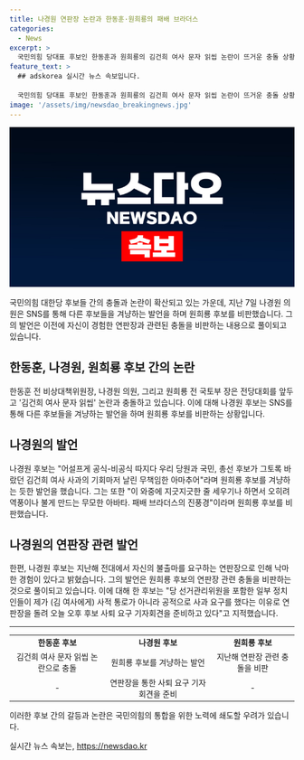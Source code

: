 ```yaml
---
title: 나경원 연판장 논란과 한동훈·원희룡의 패배 브라더스
categories:
  - News
excerpt: >
  국민의힘 당대표 후보인 한동훈과 원희룡의 김건희 여사 문자 읽씹 논란이 뜨거운 충돌 상황에 이르렀다. 나경원은 SNS를 통해 김건희 여사 사과를 무책임하게 날린 무모한 아마추어라며 강하게 비판했다. 이어 역풍만 불게 만드는 패배 브라더스라며 원희룡을 겨냥한 발언으로 연관된 과거 낙마 사건을 언급했다. 한편, 나경원은 연판장 때도 논란을 빚은 바 있어, 원희룡의 연판장 관련 비판은 이에 대한 응수로 해석된다.
feature_text: >
  ## adskorea 실시간 뉴스 속보입니다.

  국민의힘 당대표 후보인 한동훈과 원희룡의 김건희 여사 문자 읽씹 논란이 뜨거운 충돌 상황에 이르렀다. 나경원은 SNS를 통해 김건희 여사 사과를 무책임하게 날린 무모한 아마추어라며 강하게 비판했다. 이어 역풍만 불게 만드는 패배 브라더스라며 원희룡을 겨냥한 발언으로 연관된 과거 낙마 사건을 언급했다. 한편, 나경원은 연판장 때도 논란을 빚은 바 있어, 원희룡의 연판장 관련 비판은 이에 대한 응수로 해석된다.
image: '/assets/img/newsdao_breakingnews.jpg'
---
```


<p><img src="/assets/img/newsdao_breakingnews.jpg" alt="adskorea 속보" /></p>

<p data-ke-size="size16">국민의힘 대한당 후보들 간의 충돌과 논란이 확산되고 있는 가운데, 지난 7일 나경원 의원은 SNS를 통해 다른 후보들을 겨냥하는 발언을 하며 원희룡 후보를 비판했습니다. 그의 발언은 이전에 자신이 경험한 연판장과 관련된 충돌을 비판하는 내용으로 풀이되고 있습니다.</p>

<h2 data-ke-size="size26">한동훈, 나경원, 원희룡 후보 간의 논란</h2>

<p data-ke-size="size16">한동훈 전 비상대책위원장, 나경원 의원, 그리고 원희룡 전 국토부 장은 전당대회를 앞두고 '김건희 여사 문자 읽씹' 논란과 충돌하고 있습니다. 이에 대해 나경원 후보는 SNS를 통해 다른 후보들을 겨냥하는 발언을 하며 원희룡 후보를 비판하는 상황입니다.</p>

<h2 data-ke-size="size26">나경원의 발언</h2>

<p data-ke-size="size16">나경원 후보는 "어설프게 공식-비공식 따지다 우리 당원과 국민, 총선 후보가 그토록 바랐던 김건희 여사 사과의 기회마저 날린 무책임한 아마추어"라며 원희룡 후보를 겨냥하는 듯한 발언을 했습니다. 그는 또한 "이 와중에 지긋지긋한 줄 세우기나 하면서 오히려 역풍이나 불게 만드는 무모한 아바타. 패배 브라더스의 진풍경"이라며 원희룡 후보를 비판했습니다.</p>

<h2 data-ke-size="size26">나경원의 연판장 관련 발언</h2>

<p data-ke-size="size16">한편, 나경원 후보는 지난해 전대에서 자신의 불출마를 요구하는 연판장으로 인해 낙마한 경험이 있다고 밝혔습니다. 그의 발언은 원희룡 후보의 연판장 관련 충돌을 비판하는 것으로 풀이되고 있습니다. 이에 대해 한 후보는 "당 선거관리위원을 포함한 일부 정치인들이 제가 (김 여사에게) 사적 통로가 아니라 공적으로 사과 요구를 했다는 이유로 연판장을 돌려 오늘 오후 후보 사퇴 요구 기자회견을 준비하고 있다"고 지적했습니다.</p>

<hr>

<table>
<tbody>
<tr>
<td style="text-align: center; height: 17px;"><b>한동훈 후보</b></td>
<td style="text-align: center; height: 17px;"><b>나경원 후보</b></td>
<td style="text-align: center; height: 17px;"><b>원희룡 후보</b></td>
</tr>
<tr>
<td style="text-align: center;">김건희 여사 문자 읽씹 논란으로 충돌</td>
<td style="text-align: center;">원희룡 후보를 겨냥하는 발언</td>
<td style="text-align: center;">지난해 연판장 관련 충돌을 비판</td>
</tr>
<tr>
<td style="text-align: center;">-</td>
<td style="text-align: center;">연판장을 통한 사퇴 요구 기자회견을 준비</td>
<td style="text-align: center;">-</td>
</tr>
</tbody>
</table>

<p data-ke-size="size16">이러한 후보 간의 갈등과 논란은 국민의힘의 통합을 위한 노력에 쇄도할 우려가 있습니다.</p>
실시간 뉴스 속보는, <a href="https://newsdao.kr" rel="dofollow">https://newsdao.kr</a>


